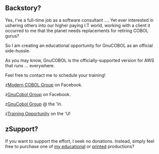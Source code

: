 ## Backstory?
Yes, I've a full-time job as a software consultant .... Yet ever interested in ushering others into our higher paying I.T world, working with a client it occurred to me that the planet needs replacements for retiring COBOL gurus?

So I am creating an educational opportunity for GnuCOBOL as an official side-hussle.

As you may know, GnuCOBOL is the officially-supported version for AWS that runs ... everywhere.

Feel free to contact me to schedule your training!

z[Modern COBOL Group](https://www.facebook.com/profile.php?id=61553633952913) on Facebook.

z[GnuCobol Group](https://www.facebook.com/groups/gnucobol) on Facebook.

z[GnuCobol Group](https://www.linkedin.com/groups/12921968/) @ the 'In.

z[Training Opportunity](https://www.udemy.com/course/simply-cobol) on the 'U!


## zSupport?
If you want to support the effort, I seek no donations. Instead, simply feel free to purchase one of [my educational](https://www.udemy.com/user/randallnagy2/) or [printed](https://www.amazon.com/Randall-Nagy/e/B08ZJLH1VN?ref=sr_ntt_srch_lnk_1&qid=1660050704&sr=8-1) productions?
